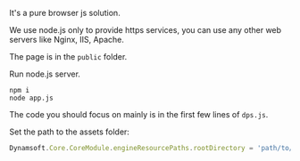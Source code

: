 It's a pure browser js solution.

We use node.js only to provide https services, you can use any other web servers like Nginx, IIS, Apache.

The page is in the `public` folder.

Run node.js server.
```
npm i
node app.js
```

The code you should focus on mainly is in the first few lines of `dps.js`.

Set the path to the assets folder:
```js
Dynamsoft.Core.CoreModule.engineResourcePaths.rootDirectory = 'path/to/assets'
```
